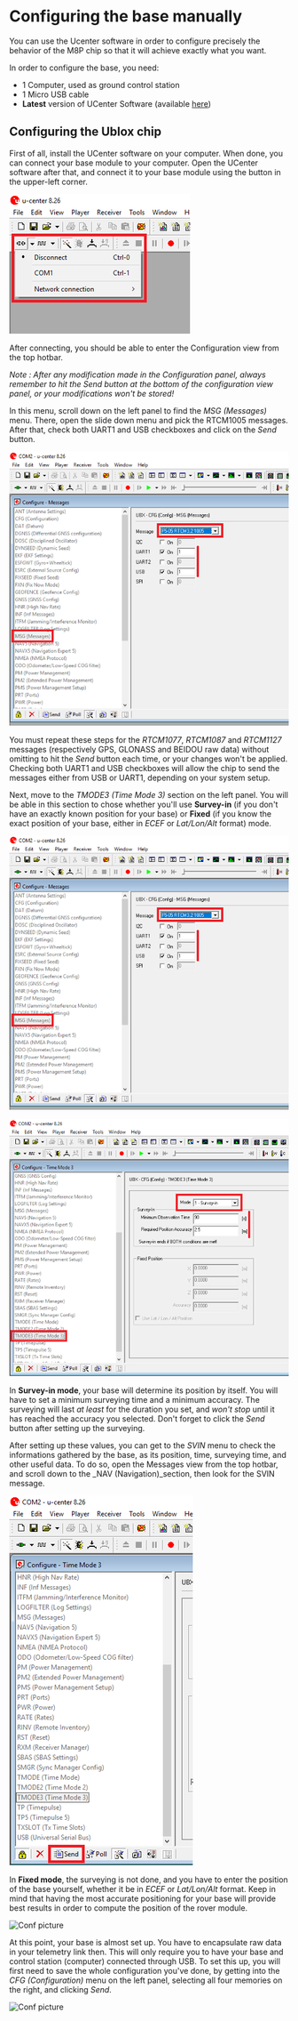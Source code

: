 # Configuring the base manually

You can use the Ucenter software in order to configure precisely the behavior of the M8P chip so that it will achieve exactly what you want.

In order to configure the base, you need:

* 1 Computer, used as ground control station
* 1 Micro USB cable
* **Latest** version of UCenter Software \(available [here](https://www.u-blox.com/en/product/u-center-windows)\)

## Configuring the Ublox chip

First of all, install the UCenter software on your computer. When done, you can connect your base module to your computer. Open the UCenter software after that, and connect it to your base module using the button in the upper-left corner.

![](../.gitbook/assets/1.png)

After connecting, you should be able to enter the Configuration view from the top hotbar.

_Note : After any modification made in the Configuration panel, always remember to hit the Send button at the bottom of the configuration view panel, or your modifications won't be stored!_

In this menu, scroll down on the left panel to find the _MSG \(Messages\)_ menu. There, open the slide down menu and pick the RTCM1005 messages. After that, check both UART1 and USB checkboxes and click on the _Send_ button.

![](../.gitbook/assets/3.png)

You must repeat these steps for the _RTCM1077_, _RTCM1087_ and _RTCM1127_ messages \(respectively GPS, GLONASS and BEIDOU raw data\) without omitting to hit the _Send_ button each time, or your changes won't be applied. Checking both UART1 and USB checkboxes will allow the chip to send the messages either from USB or UART1, depending on your system setup.

Next, move to the _TMODE3 \(Time Mode 3\)_ section on the left panel. You will be able in this section to chose whether you'll use **Survey-in** \(if you don't have an exactly known position for your base\) or **Fixed** \(if you know the exact position of your base, either in _ECEF_ or _Lat/Lon/Alt_ format\) mode.

![](../.gitbook/assets/3.png)

![](../.gitbook/assets/cfgs.png)

In **Survey-in mode**, your base will determine its position by itself. You will have to set a minimum surveying time and a minimum accuracy. The surveying will last _at least_ for the duration you set, and _won't stop_ until it has reached the accuracy you selected. Don't forget to click the _Send_ button after setting up the surveying.

After setting up these values, you can get to the _SVIN_ menu to check the informations gathered by the base, as its position, time, surveying time, and other useful data. To do so, open the Messages view from the top hotbar, and scroll down to the \_NAV \(Navigation\)\_section, then look for the SVIN message.

![](../.gitbook/assets/22.png)

In **Fixed mode**, the surveying is not done, and you have to enter the position of the base yourself, whether it be in _ECEF_ or _Lat/Lon/Alt_ format. Keep in mind that having the most accurate positioning for your base will provide best results in order to compute the position of the rover module.

![Conf picture](https://github.com/drotek/Doc-RTK/tree/31418126aca03a0c689cd72f9af589b41e38f72a/base/images/conf/5.png?raw=true)

At this point, your base is almost set up. You have to encapsulate raw data in your telemetry link then. This will only require you to have your base and control station \(computer\) connected through USB. To set this up, you will first need to save the whole configuration you've done, by getting into the _CFG \(Configuration\)_ menu on the left panel, selecting all four memories on the right, and clicking _Send_.

![Conf picture](https://github.com/drotek/Doc-RTK/tree/31418126aca03a0c689cd72f9af589b41e38f72a/base/images/conf/a1.png?raw=true)

